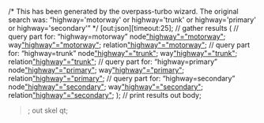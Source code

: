 /*
This has been generated by the overpass-turbo wizard.
The original search was:
“highway='motorway' or highway='trunk' or highway='primary' or highway='secondary'”
*/
[out:json][timeout:25];
// gather results
(
  // query part for: “highway=motorway”
  node["highway"="motorway"]({{bbox}});
  way["highway"="motorway"]({{bbox}});
  relation["highway"="motorway"]({{bbox}});
  // query part for: “highway=trunk”
  node["highway"="trunk"]({{bbox}});
  way["highway"="trunk"]({{bbox}});
  relation["highway"="trunk"]({{bbox}});
  // query part for: “highway=primary”
  node["highway"="primary"]({{bbox}});
  way["highway"="primary"]({{bbox}});
  relation["highway"="primary"]({{bbox}});
  // query part for: “highway=secondary”
  node["highway"="secondary"]({{bbox}});
  way["highway"="secondary"]({{bbox}});
  relation["highway"="secondary"]({{bbox}});
);
// print results
out body;
>;
out skel qt;
